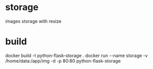 # storage
images storage with resize

# build
docker build -t python-flask-storage .
docker run --name storage -v /home/data:/app/img -d -p 80:80 python-flask-storage

